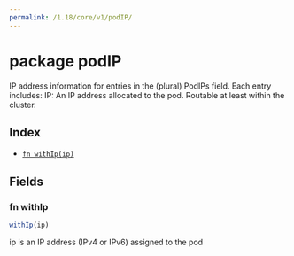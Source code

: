 ```yaml
---
permalink: /1.18/core/v1/podIP/
---
```


# package podIP

IP address information for entries in the (plural) PodIPs field. Each entry includes:
   IP: An IP address allocated to the pod. Routable at least within the cluster.

## Index

* [`fn withIp(ip)`](#fn-withip)

## Fields

### fn withIp

```ts
withIp(ip)
```

ip is an IP address (IPv4 or IPv6) assigned to the pod